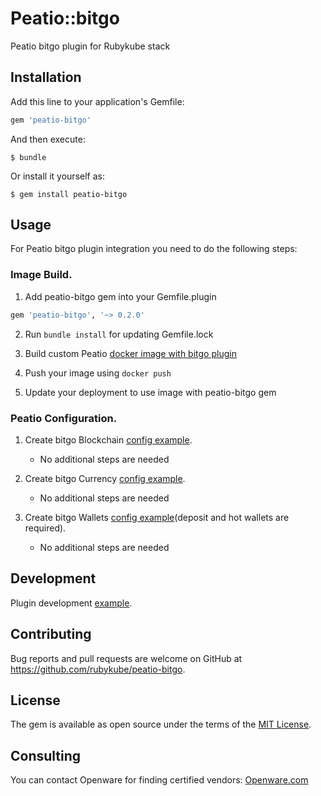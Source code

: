 # Peatio::bitgo

Peatio bitgo plugin for Rubykube stack

## Installation

Add this line to your application's Gemfile:

```ruby
gem 'peatio-bitgo'
```

And then execute:

    $ bundle

Or install it yourself as:

    $ gem install peatio-bitgo

## Usage

For Peatio bitgo plugin integration you need to do the following steps:

### Image Build.

1. Add peatio-bitgo gem into your Gemfile.plugin
```ruby
gem 'peatio-bitgo', '~> 0.2.0'
```

2. Run `bundle install` for updating Gemfile.lock

3. Build custom Peatio [docker image with bitgo plugin](https://github.com/rubykube/peatio/blob/master/docs/plugins.md#build)

4. Push your image using `docker push`

5. Update your deployment to use image with peatio-bitgo gem

### Peatio Configuration.

1. Create bitgo Blockchain [config example](../config/blockchains.yml).
    * No additional steps are needed

2. Create bitgo Currency [config example](../config/currencies.yml).
    * No additional steps are needed

3. Create bitgo Wallets [config example](../config/wallets.yml)(deposit and hot wallets are required).
    * No additional steps are needed


## Development

Plugin development [example](https://github.com/rubykube/peatio/blob/master/docs/coins/development.md).

## Contributing

Bug reports and pull requests are welcome on GitHub at https://github.com/rubykube/peatio-bitgo.

## License

The gem is available as open source under the terms of the [MIT License](https://opensource.org/licenses/MIT).

## Consulting

You can contact Openware for finding certified vendors:
[Openware.com](https://www.openware.com)
